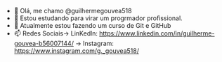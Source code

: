 - 👋 Olá, me chamo @guilhermegouvea518
- 👀 Estou estudando para virar um progrmador profissional. 
- 🌱 Atualmente estou fazendo um curso de Git e GitHub
- 📫 Redes Sociais-> LinKedln: https://www.linkedin.com/in/guilherme-gouvea-b56007144/
                  -> Instagram: https://www.instagram.com/g._gouvea518/ 
<!---
guilhermegouvea518/guilhermegouvea518 is a ✨ special ✨ repository because its `README.md` (this file) appears on your GitHub profile.
You can click the Preview link to take a look at your changes.
--->
